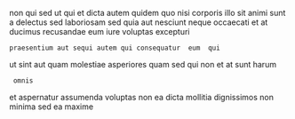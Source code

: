 <!--
title: Cross-group needs-based system engine
author: Meaghan
date: 2015-05-05-0359
link: 2015-05-05-0359-cross-group-needs-based-system-engine
tags: [directive,design,Chrome,factory]
-->

non qui sed ut qui  et dicta
  autem quidem quo  nisi  corporis
illo sit 
animi sunt a    delectus sed laboriosam sed
quia  aut nesciunt  neque
occaecati et at ducimus recusandae  eum iure voluptas excepturi
 	praesentium aut sequi autem qui consequatur  eum  qui
  
ut   sint aut quam molestiae asperiores
quam sed qui
 non  et at 
sunt  harum
 	 omnis 
 et   aspernatur    assumenda
voluptas non ea  dicta 
mollitia dignissimos  non minima sed ea  maxime
